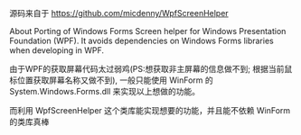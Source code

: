 源码来自于 https://github.com/micdenny/WpfScreenHelper

About
Porting of Windows Forms Screen helper for Windows Presentation Foundation (WPF). 
It avoids dependencies on Windows Forms libraries when developing in WPF.

由于WPF的获取屏幕代码太过弱鸡(PS:想获取非主屏幕的信息做不到; 根据当前鼠标位置获取屏幕名称又做不到),
一般只能使用 WinForm 的 System.Windows.Forms.dll 来实现以上想做的功能。

而利用 WpfScreenHelper 这个类库能实现想要的功能，并且能不依赖 WinForm 的类库真棒